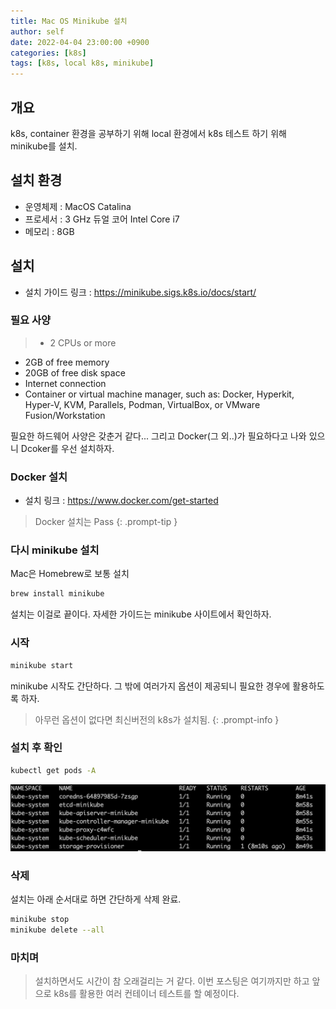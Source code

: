```yaml
---
title: Mac OS Minikube 설치
author: self
date: 2022-04-04 23:00:00 +0900
categories: [k8s]
tags: [k8s, local k8s, minikube]
---
```


## 개요
k8s, container 환경을 공부하기 위해 local 환경에서 k8s 테스트 하기 위해 minikube를 설치.

## 설치 환경
- 운영체제 : MacOS Catalina
- 프로세서 :  3 GHz 듀얼 코어 Intel Core i7
- 메모리 : 8GB

## 설치
 - 설치 가이드 링크 : <https://minikube.sigs.k8s.io/docs/start/>

### 필요 사양
> - 2 CPUs or more
- 2GB of free memory
- 20GB of free disk space
- Internet connection
- Container or virtual machine manager, such as: Docker, Hyperkit, Hyper-V, KVM, Parallels, Podman, VirtualBox, or VMware Fusion/Workstation

필요한 하드웨어 사양은 갖춘거 같다... 그리고 Docker(그 외..)가 필요하다고 나와 있으니 Dcoker를 우선 설치하자.

### Docker 설치
- 설치 링크 : <https://www.docker.com/get-started>

> Docker 설치는 Pass
{: .prompt-tip }

### 다시 minikube 설치

Mac은 Homebrew로 보통 설치

```bash
brew install minikube
```

설치는 이걸로 끝이다.
자세한 가이드는 minikube 사이트에서 확인하자.

### 시작

```bash
minikube start
```

minikube 시작도 간단하다.
그 밖에 여러가지 옵션이 제공되니 필요한 경우에 활용하도록 하자.

> 아무런 옵션이 없다면 최신버전의 k8s가 설치됨.
{: .prompt-info }

### 설치 후 확인

```bash
kubectl get pods -A
```

![pods](https://raw.githubusercontent.com/bonclay/bonclay.github.io/main/image/blog_0404_01.png)

### 삭제

설치는 아래 순서대로 하면 간단하게 삭제 완료.

```bash
minikube stop
minikube delete --all
```

### 마치며
> 설치하면서도 시간이 참 오래걸리는 거 같다. 이번 포스팅은 여기까지만 하고 앞으로 k8s를 활용한 여러 컨테이너 테스트를 할 예정이다.

